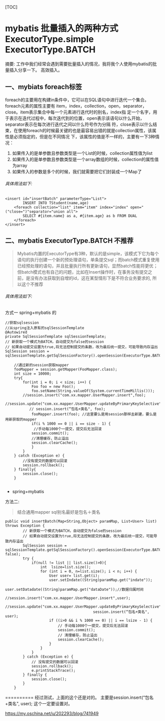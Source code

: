 [TOC]



# mybatis 批量插入的两种方式 ExecutorType.simple ExecutorType.BATCH

摘要: 工作中我们经常会遇到需要批量插入的情况，我将我个人使用mybatis的批量插入分享一下。 高效插入。

## 一、mybiats foreach标签

foreach的主要用在构建in条件中，它可以在SQL语句中进行迭代一个集合。foreach元素的属性主要有 item，index，collection，open，separator，close。item表示集合中每一个元素进行迭代时的别名，index指 定一个名字，用于表示在迭代过程中，每次迭代到的位置，open表示该语句以什么开始，separator表示在每次进行迭代之间以什么符号作为分隔 符，close表示以什么结束，在使用foreach的时候最关键的也是最容易出错的就是collection属性，该属性是必须指定的，但是在不同情况 下，该属性的值是不一样的，主要有一下3种情况：

1. 如果传入的是单参数且参数类型是一个List的时候，collection属性值为list
2. 如果传入的是单参数且参数类型是一个array数组的时候，collection的属性值为array
3. 如果传入的参数是多个的时候，我们就需要把它们封装成一个Map了

###### 具体用法如下:

```
<insert id="insertBatch" parameterType="List">
        INSERT INTO TStudent(name,age)
	<foreach collection="list" item="item" index="index" open="("close=")"separator="union all">
	    SELECT #{item.name} as a, #{item.age} as b FROM DUAL
	</foreach>
</insert>
```

## 二、mybatis ExecutorType.BATCH  不推荐

> Mybatis内置的ExecutorType有3种，默认的是simple，该模式下它为每个语句的执行创建一个新的预处理语句，单条提交sql；而batch模式重复使用已经预处理的语句，并且批量执行所有更新语句，显然batch性能将更优； 但batch模式也有自己的问题，比如在Insert操作时，在事务没有提交之前，是没有办法获取到自增的id，这在某型情形下是不符合业务要求的,  所以这个不推荐

###### 具体用法如下:

方式一 spring+mybatis 的

```
//获取sqlsession
//从spring注入原有的sqlSessionTemplate
@Autowired
private SqlSessionTemplate sqlSessionTemplate;
// 新获取一个模式为BATCH，自动提交为false的session
// 如果自动提交设置为true,将无法控制提交的条数，改为最后统一提交，可能导致内存溢出
SqlSession session = sqlSessionTemplate.getSqlSessionFactory().openSession(ExecutorType.BATCH,false);

    //通过新的session获取mapper
    fooMapper = session.getMapper(FooMapper.class);
    int size = 10000;
    try{
        for(int i = 0; i < size; i++) {
            Foo foo = new Foo();
            foo.setName(String.valueOf(System.currentTimeMillis()));
        //session.insert("com.xx.mapper.UserMapper.insert",foo);
  //session.update("com.xx.mapper.UserMapper.updateByPrimaryKeySelective",foo);
           // session.insert(“包名+类名", foo);
            fooMapper.insert(foo); //这里要么是用session那样去新建，要么是用新获取的mapper
            if(i % 1000 == 0 || i == size - 1) {
             //手动每1000个一提交，提交后无法回滚 
            session.commit();
            //清理缓存，防止溢出
            session.clearCache();
            }
        }
    } catch (Exception e) {
        //没有提交的数据可以回滚
        session.rollback();
    } finally{
        session.close();
    }
    
```

- spring+mybatis

方法二:

> 结合通用mapper sql别名最好是包名＋类名

```
public void insertBatch(Map<String,Object> paramMap, List<User> list) throws Exception {
		// 新获取一个模式为BATCH，自动提交为false的session
		// 如果自动提交设置为true,将无法控制提交的条数，改为最后统一提交，可能导致内存溢出
		SqlSession session = sqlSessionTemplate.getSqlSessionFactory().openSession(ExecutorType.BATCH, false);
		try {
			if(null != list || list.size()>0){
				int  lsize=list.size();
				for (int i = 0, n=list.size(); i < n; i++) {
					User user= list.get(i);
					user.setIndate((String)paramMap.get("indate"));
					user.setDatadate((String)paramMap.get("dataDate"));//数据归属时间
				//session.insert("com.xx.mapper.UserMapper.insert",user);
  //session.update("com.xx.mapper.UserMapper.updateByPrimaryKeySelective",_entity);
                                        session.insert(“包名+类名", user);
					if ((i>0 && i % 1000 == 0) || i == lsize - 1) {
						// 手动每1000个一提交，提交后无法回滚
						session.commit();
						// 清理缓存，防止溢出
						session.clearCache();
					}
				}
			}
		} catch (Exception e) {
			// 没有提交的数据可以回滚
			session.rollback();
			e.printStackTrace();
		} finally {
			session.close();
		}
	} 
```

========== 经过测试，上面的这个还是对的。 主要是session.insert(“包名+类名", user); 这个一定要设置对。



https://my.oschina.net/u/202293/blog/741949